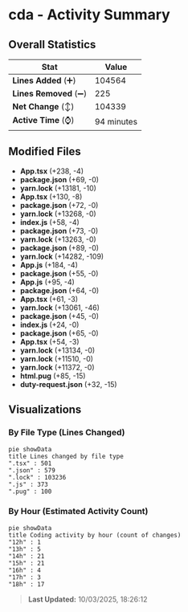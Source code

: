 # cda - Activity Summary 

## Overall Statistics

| Stat                   | Value                                                             |
| ---------------------- | ----------------------------------------------------------------- |
| **Lines Added** (➕)   | 104564                                          |
| **Lines Removed** (➖) | 225                                        |
| **Net Change** (↕)    | 104339                |
| **Active Time** (⌚)   | 94 minutes |


## Modified Files
- **App.tsx** (+238, -4)
- **package.json** (+69, -0)
- **yarn.lock** (+13181, -10)
- **App.tsx** (+130, -8)
- **package.json** (+72, -0)
- **yarn.lock** (+13268, -0)
- **index.js** (+58, -4)
- **package.json** (+73, -0)
- **yarn.lock** (+13263, -0)
- **package.json** (+89, -0)
- **yarn.lock** (+14282, -109)
- **App.js** (+184, -4)
- **package.json** (+55, -0)
- **App.js** (+95, -4)
- **package.json** (+64, -0)
- **App.tsx** (+61, -3)
- **yarn.lock** (+13061, -46)
- **package.json** (+45, -0)
- **index.js** (+24, -0)
- **package.json** (+65, -0)
- **App.tsx** (+54, -3)
- **yarn.lock** (+13134, -0)
- **yarn.lock** (+11510, -0)
- **yarn.lock** (+11372, -0)
- **html.pug** (+85, -15)
- **duty-request.json** (+32, -15)

## Visualizations

### By File Type (Lines Changed)

```mermaid
pie showData
title Lines changed by file type
".tsx" : 501
".json" : 579
".lock" : 103236
".js" : 373
".pug" : 100
```

### By Hour (Estimated Activity Count)

```mermaid
pie showData
title Coding activity by hour (count of changes)
"12h" : 1
"13h" : 5
"14h" : 21
"15h" : 21
"16h" : 4
"17h" : 3
"18h" : 17
```


> **Last Updated:** 10/03/2025, 18:26:12